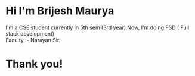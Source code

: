 # Hi I'm Brijesh Maurya
I'm a CSE student currently in 5th sem (3rd year).Now, I'm doing FSD ( Full stack development) <br>
Faculty :- Narayan Sir.
# Thank you!
